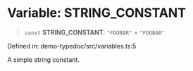 # Variable: STRING\_CONSTANT

> `const` **STRING\_CONSTANT**: `"FOOBAR"` = `"FOOBAR"`

Defined in: demo-typedoc/src/variables.ts:5

A simple string constant.
